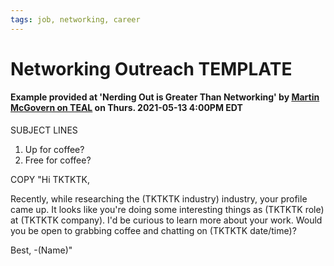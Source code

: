 ```yaml
---
tags: job, networking, career
---
```


# Networking Outreach TEMPLATE
#### Example provided at 'Nerding Out is Greater Than Networking' by [Martin McGovern on TEAL](https://lu.ma/event/evt-YPwhq1SpQ7h3MQH?pk=g-idZ2pvmddDvtYAH) on Thurs. 2021-05-13 4:00PM EDT

SUBJECT LINES
1. Up for coffee?
2. Free for coffee?

COPY
"Hi TKTKTK,

Recently, while researching the (TKTKTK industry) industry, your profile came up. It looks like you're doing some interesting things as (TKTKTK role) at (TKTKTK company). I'd be curious to learn more about your work. Would you be open to grabbing coffee and chatting on (TKTKTK date/time)?

Best,
-(Name)"
